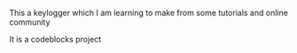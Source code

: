 This a keylogger which I am learning to make from some tutorials and online community 



It is a codeblocks project 
